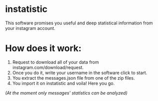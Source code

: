 # instatistic
This software promises you useful and deep statistical information from your instagram account.

# How does it work:
1) Request to download all of your data from instagram.com/download/request.
2) Once you do it, write your username in the software click to start.
3) You extract the messages.json file from one of the zip files.
4) You import it on instatistic and voila! Here you go.

*(At the moment only messages' statistics can be analyzed)*
